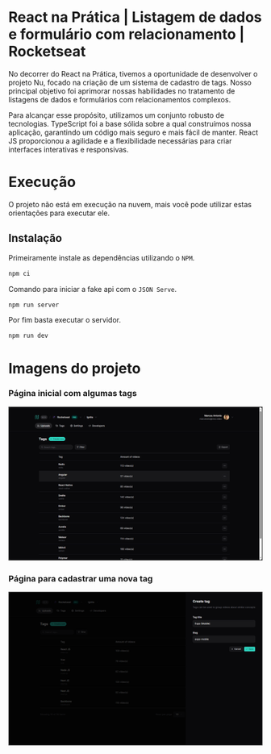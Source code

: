 # React na Prática | Listagem de dados e formulário com relacionamento | Rocketseat
No decorrer do React na Prática, tivemos a oportunidade de desenvolver o projeto Nu, focado na criação de um sistema de cadastro de tags. Nosso principal objetivo foi aprimorar nossas habilidades no tratamento de listagens de dados e formulários com relacionamentos complexos.

Para alcançar esse propósito, utilizamos um conjunto robusto de tecnologias. TypeScript foi a base sólida sobre a qual construímos nossa aplicação, garantindo um código mais seguro e mais fácil de manter. React JS proporcionou a agilidade e a flexibilidade necessárias para criar interfaces interativas e responsivas.

# Execução
O projeto não está em execução na nuvem, mais você pode utilizar estas orientações para executar ele.

## Instalação
Primeiramente instale as dependências utilizando o `NPM`.
```bash
npm ci
```

Comando para iniciar a fake api com o `JSON Serve`.
```bash
npm run server
```

Por fim basta executar o servidor.
```bash
npm run dev
```

# Imagens do projeto
### Página inicial com algumas tags
![Página inicial com algumas tags](/src/assets/prints/print1.png)

### Página para cadastrar uma nova tag
![Página para cadastrar uma nova tag](/src/assets/prints/print2.png)
